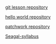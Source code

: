 
[git lesson repository](https://github.com/blueilla/git-lesson-repository)

[hello world repository](https://github.com/blueilla/hello-world)

[patchwork repository](https://github.com/blueilla/patchwork)

[Seagal-syllabus](https://github.com/green-fox-academy/Seagal-syllabus)
